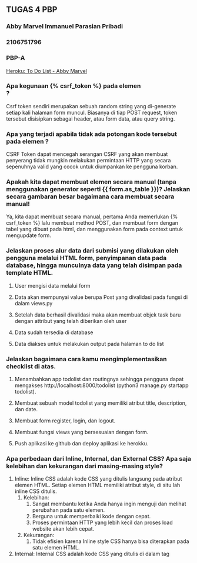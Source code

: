 ## TUGAS 4 PBP
### Abby Marvel Immanuel Parasian Pribadi
### 2106751796
### PBP-A

[Heroku: To Do List - Abby Marvel](https://tugas2abbymarvel.herokuapp.com/todolist/login/?next=/todolist/)

### Apa kegunaan {% csrf_token %} pada elemen <form>? 

Csrf token sendiri merupakan sebuah random string yang di-generate setiap kali halaman form muncul. Biasanya di tiap POST request, token tersebut disisipkan sebagai header, atau form data, atau query string.
  
### Apa yang terjadi apabila tidak ada potongan kode tersebut pada elemen <form>?

CSRF Token dapat mencegah serangan CSRF yang akan membuat penyerang tidak mungkin melakukan permintaan HTTP yang secara sepenuhnya valid yang cocok untuk diumpankan ke pengguna korban.
  
### Apakah kita dapat membuat elemen <form> secara manual (tanpa menggunakan generator seperti {{ form.as_table }})? Jelaskan secara gambaran besar bagaimana cara membuat <form> secara manual!
  
Ya, kita dapat membuat <form> secara manual, pertama Anda memerlukan {% csrf_token %} lalu membuat method POST, dan membuat form dengan tabel yang dibuat pada html, dan menggunakan form pada context untuk mengupdate form.

### Jelaskan proses alur data dari submisi yang dilakukan oleh pengguna melalui HTML form, penyimpanan data pada database, hingga munculnya data yang telah disimpan pada template HTML.

1) User mengisi data melalui form

2) Data akan mempunyai value berupa Post yang divalidasi pada fungsi di dalam views.py
  
3) Setelah data berhasil divalidasi maka akan membuat objek task baru dengan attribut yang telah diberikan oleh user
  
4) Data sudah tersedia di database
  
5) Data diakses untuk melakukan output pada halaman to do list
  
### Jelaskan bagaimana cara kamu mengimplementasikan checklist di atas.

1) Menambahkan app todolist dan routingnya sehingga pengguna dapat mengakses http://localhost:8000/todolist (python3 manage.py startapp todolist).

2) Membuat sebuah model todolist yang memiliki atribut title, description, dan date.

3) Membuat form register, login, dan logout.
  
4) Membuat fungsi views yang bersesuaian dengan form.
  
5) Push aplikasi ke github dan deploy aplikasi ke herokku.
  
  

### Apa perbedaan dari Inline, Internal, dan External CSS? Apa saja kelebihan dan kekurangan dari masing-masing style?
  
1. Inline: Inline CSS adalah kode CSS yang ditulis langsung pada atribut elemen HTML. Setiap elemen HTML memiliki atribut style, di situ lah inline CSS ditulis.
    1. Kelebihan:
        1. Sangat membantu ketika Anda hanya ingin menguji dan melihat perubahan pada satu elemen.
        2. Berguna untuk memperbaiki kode dengan cepat.
        3. Proses permintaan HTTP yang lebih kecil dan proses load website akan lebih cepat.
    2. Kekurangan:
        1. Tidak efisien karena Inline style CSS hanya bisa diterapkan pada satu elemen HTML.
2. Internal: Internal CSS adalah kode CSS yang ditulis di dalam tag <style> dan kode HTML dituliskan di bagian atas (header) file HTML. Internal CSS dapat digunakan untuk membuat tampilan pada satu halaman website dan tidak digunakan pada halaman website yang lain.
    1. Kelebihan:
        1. Perubahan pada Internal CSS hanya berlaku pada satu halaman saja.
        2. Anda tidak perlu melakukan upload beberapa file karena HTML dan CSS berada dalam satu file.
        3. Class dan ID bisa digunakan oleh internal stylesheet.
    2. Kekurangan:
        1. Tidak efisien apabila Anda ingin menggunakan CSS yang sama dalam beberapa file.
        2. Membuat performa website lebih lemot. Sebab, CSS yang berbeda-beda akan mengakibatkan loading ulang setiap kali Anda ganti halaman website. 
3. External: Eksternal CSS adalah kode CSS yang ditulis terpisah dengan kode HTML Eksternal CSS ditulis di sebuah file khusus yang berekstensi .css. File eksternal CSS biasanya diletakkan setelah bagian <head> pada halaman.
    1. Kelebihan: 
        1. Ukuran file HTML akan menjadi lebih kecil dan struktur dari kode HTML jadi lebih rapi.
        2. Loading website menjadi lebih cepat.
        3. File CSS dapat digunakan di beberapa halaman website sekaligus.
    2. Kekurangan:
        1. Halaman akan menjadi berantakan, ketika file CSS gagal dipanggil oleh file HTML. Hal ini terjadi disebabkan karena koneksi internet yang lambat.

### Jelaskan tag HTML5 yang kamu ketahui!
  
1. ```<a>```          : Defines a hyperlink
2. ```<body>```    : Defines the document’s body
3. ```<button>```   : Creates clickable button
4. ```<code>```     : Specifies text as computer code
5. ```<div>```        : Specifies a division or a section in a document
6. ```<form>```     : Defines an HTML form for user input
7. ```<main>```     : Represents the main or dominant content of the document
8. ```<datalist>``` : Represent a set of pre-defined options for an <input> element
  
### Jelaskan tipe-tipe CSS selector yang kamu ketahui!
  
1. ```.classname```:  .index will match any element that has class="index"
2. ```#idname```: #toc will match the element that has id="toc"
3. ```elementname```: input will match any ```<input>``` element

### Jelaskan bagaimana cara kamu mengimplementasikan checklist di atas!

1. Pada tugas 5 ini saya hanya melakukan modifikasi styling sedikit kepada tugas 4 saya.
2. Untuk membuat card pada page to-do list, saya memasukan data seperti title, desc, dan date ke dalam section card
3. Melakukan styling pada card dan card:hover agar terdapat efek ketika melakukan hover pada cards di halaman utama todolist.
4. Melakukan push ke github.
  
Refrensi: 
  1. https://www.w3schools.com/howto/howto_css_cards.asp
  2. https://www.niagahoster.co.id/blog/perbedaan-internal-external-dan-inline-css/
  
  
  
  
